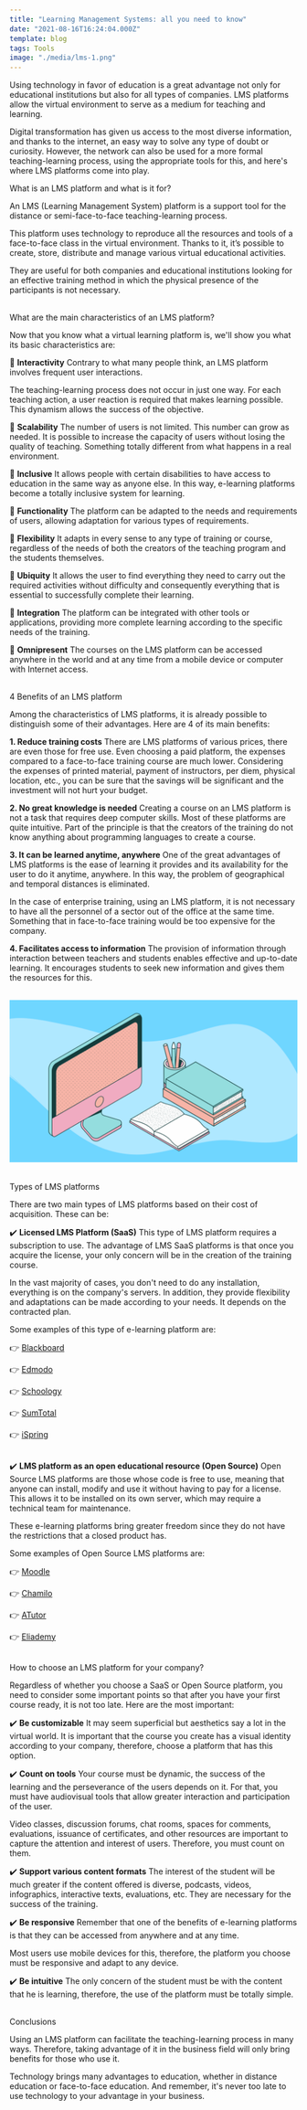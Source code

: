 ```yaml
---
title: "Learning Management Systems: all you need to know"
date: "2021-08-16T16:24:04.000Z"
template: blog
tags: Tools
image: "./media/lms-1.png"
---
```


Using technology in favor of education is a great advantage not only for educational institutions but also for all types of companies. LMS platforms allow the virtual environment to serve as a medium for teaching and learning.

Digital transformation has given us access to the most diverse information, and thanks to the internet, an easy way to solve any type of doubt or curiosity. However, the network can also be used for a more formal teaching-learning process, using the appropriate tools for this, and here's where LMS platforms come into play.


<title-3 align="centered">  What is an LMS platform and what is it for?  </title-3>

An LMS (Learning Management System) platform is a support tool for the distance or semi-face-to-face teaching-learning process.

This platform uses technology to reproduce all the resources and tools of a face-to-face class in the virtual environment. Thanks to it, it’s possible to create, store, distribute and manage various virtual educational activities.

They are useful for both companies and educational institutions looking for an effective training method in which the physical presence of the participants is not necessary. <br> </br>


<title-3 align="centered">  What are the main characteristics of an LMS platform?   </title-3>

Now that you know what a virtual learning platform is, we'll show you what its basic characteristics are:

🔹 **Interactivity**
Contrary to what many people think, an LMS platform involves frequent user interactions.

The teaching-learning process does not occur in just one way. For each teaching action, a user reaction is required that makes learning possible. This dynamism allows the success of the objective.

🔹 **Scalability**
The number of users is not limited. This number can grow as needed. It is possible to increase the capacity of users without losing the quality of teaching. Something totally different from what happens in a real environment.

🔹 **Inclusive**
It allows people with certain disabilities to have access to education in the same way as anyone else. In this way, e-learning platforms become a totally inclusive system for learning.

🔹 **Functionality**
The platform can be adapted to the needs and requirements of users, allowing adaptation for various types of requirements.

🔹 **Flexibility**
It adapts in every sense to any type of training or course, regardless of the needs of both the creators of the teaching program and the students themselves.

🔹 **Ubiquity**
It allows the user to find everything they need to carry out the required activities without difficulty and consequently everything that is essential to successfully complete their learning.

🔹 **Integration**
The platform can be integrated with other tools or applications, providing more complete learning according to the specific needs of the training.

🔹 **Omnipresent**
The courses on the LMS platform can be accessed anywhere in the world and at any time from a mobile device or computer with Internet access. <br> </br>


<title-3 align="centered">  4 Benefits of an LMS platform  </title-3>

Among the characteristics of LMS platforms, it is already possible to distinguish some of their advantages. Here are 4 of its main benefits:

**1. Reduce training costs**
There are LMS platforms of various prices, there are even those for free use. Even choosing a paid platform, the expenses compared to a face-to-face training course are much lower.
Considering the expenses of printed material, payment of instructors, per diem, physical location, etc., you can be sure that the savings will be significant and the investment will not hurt your budget.

**2. No great knowledge is needed**
Creating a course on an LMS platform is not a task that requires deep computer skills. Most of these platforms are quite intuitive. Part of the principle is that the creators of the training do not know anything about programming languages to create a course.

**3. It can be learned anytime, anywhere**
One of the great advantages of LMS platforms is the ease of learning it provides and its availability for the user to do it anytime, anywhere. In this way, the problem of geographical and temporal distances is eliminated.

In the case of enterprise training, using an LMS platform, it is not necessary to have all the personnel of a sector out of the office at the same time. Something that in face-to-face training would be too expensive for the company.

**4. Facilitates access to information**
The provision of information through interaction between teachers and students enables effective and up-to-date learning. It encourages students to seek new information and gives them the resources for this. <br> </br>

<img src="./media/lms-2.png"> <br> </br>

<title-3 align="centered">  Types of LMS platforms  </title-3>

There are two main types of LMS platforms based on their cost of acquisition. These can be:

✔️ **Licensed LMS Platform (SaaS)**
This type of LMS platform requires a subscription to use. The advantage of LMS SaaS platforms is that once you acquire the license, your only concern will be in the creation of the training course.

In the vast majority of cases, you don't need to do any installation, everything is on the company's servers. In addition, they provide flexibility and adaptations can be made according to your needs. It depends on the contracted plan.

Some examples of this type of e-learning platform are:

👉 <a target="_blank" href="https://www.blackboard.com/"> Blackboard</a>

👉 <a target="_blank" href="https://new.edmodo.com/"> Edmodo</a>

👉 <a target="_blank" href="https://www.schoology.com/"> Schoology</a>

👉 <a target="_blank" href="https://www.sumtotalsystems.com/"> SumTotal</a>

👉 <a target="_blank" href="https://www.ispringsolutions.com/"> iSpring</a> <br> </br>


✔️ **LMS platform as an open educational resource (Open Source)**
Open Source LMS platforms are those whose code is free to use, meaning that anyone can install, modify and use it without having to pay for a license. This allows it to be installed on its own server, which may require a technical team for maintenance.

These e-learning platforms bring greater freedom since they do not have the restrictions that a closed product has.

Some examples of Open Source LMS platforms are:

👉 <a target="_blank" href="https://moodle.org/"> Moodle</a>

👉 <a target="_blank" href="https://campus.chamilo.org/"> Chamilo</a>

👉 <a target="_blank" href="https://atutor.github.io/"> ATutor</a>

👉 <a target="_blank" href="https://elearningindustry.com/directory/elearning-software/eliademy"> Eliademy</a> <br> </br>


<title-3 align="centered">  How to choose an LMS platform for your company?  </title-3>

Regardless of whether you choose a SaaS or Open Source platform, you need to consider some important points so that after you have your first course ready, it is not too late. Here are the most important:

✔️ **Be customizable**
It may seem superficial but aesthetics say a lot in the virtual world. It is important that the course you create has a visual identity according to your company, therefore, choose a platform that has this option.

✔️ **Count on tools**
Your course must be dynamic, the success of the learning and the perseverance of the users depends on it. For that, you must have audiovisual tools that allow greater interaction and participation of the user.

Video classes, discussion forums, chat rooms, spaces for comments, evaluations, issuance of certificates, and other resources are important to capture the attention and interest of users. Therefore, you must count on them.

✔️ **Support various content formats**
The interest of the student will be much greater if the content offered is diverse, podcasts, videos, infographics, interactive texts, evaluations, etc. They are necessary for the success of the training.

✔️ **Be responsive**
Remember that one of the benefits of e-learning platforms is that they can be accessed from anywhere and at any time.

Most users use mobile devices for this, therefore, the platform you choose must be responsive and adapt to any device.

✔️ **Be intuitive**
The only concern of the student must be with the content that he is learning, therefore, the use of the platform must be totally simple. <br> </br>


<title-4 align="left"> Conclusions </title-4>

Using an LMS platform can facilitate the teaching-learning process in many ways. Therefore, taking advantage of it in the business field will only bring benefits for those who use it.

Technology brings many advantages to education, whether in distance education or face-to-face education. And remember, it's never too late to use technology to your advantage in your business.












